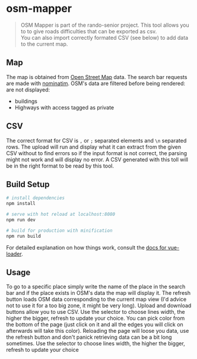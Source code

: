 # osm-mapper

> OSM Mapper is part of the rando-senior project. This tool allows you to to give roads difficulties that can be exported as csv.  
> You can also import correctly formated CSV (see below) to add data to the current map.

## Map

The map is obtained from [Open Street Map](https://wiki.openstreetmap.org/wiki/Main_Page) data. The search bar requests are made with [nominatim](https://wiki.openstreetmap.org/wiki/Nominatim). OSM's data are filtered before being rendered: are not displayed:
* buildings
* Highways with access tagged as private

## CSV

The correct format for CSV is `,` or `;` separated elements and `\n` separated rows. The upload will run and display what it can extract from the given CSV without to find errors so if the input format is not correct, the parsing might not work and will display no error. A CSV generated with this toll will be in the right format to be read by this tool.

## Build Setup

``` bash
# install dependencies
npm install

# serve with hot reload at localhost:8080
npm run dev

# build for production with minification
npm run build
```

For detailed explanation on how things work, consult the [docs for vue-loader](http://vuejs.github.io/vue-loader).

## Usage

To go to a specific place simply write the name of the place in the search bar and if the place exists in OSM's data the map will display it. The refresh button loads OSM data corresponding to the current map view (I'd advice not to use it for a too big zone, it might be very long). Upload and download buttons allow you to use CSV. Use the selector to choose lines width, the higher the bigger, refresh to update your choice. You can pick color from the bottom of the page (just click on it and all the edges you will click on afterwards will take this color). Reloading the page will loose you data, use the refresh button and don't panick retrieving data can be a bit long sometimes. Use the selector to choose lines width, the higher the bigger, refresh to update your choice